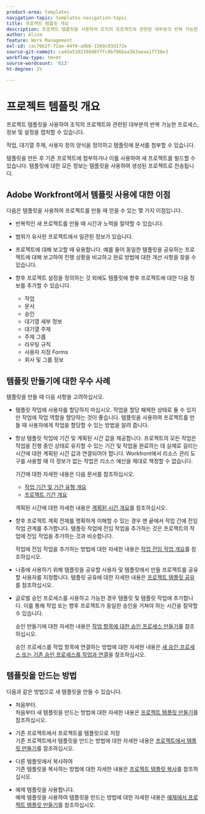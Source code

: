 ```yaml
---
product-area: templates
navigation-topic: templates-navigation-topic
title: 프로젝트 템플릿 개요
description: 프로젝트 템플릿을 사용하여 조직의 프로젝트와 관련된 대부분의 반복 가능한 프로세스, 정보 및 설정을 캡처할 수 있습니다.
author: Alina
feature: Work Management
exl-id: cac7662f-f2ae-44f0-a0bb-1569c03d172e
source-git-commit: ca4da5302198d8fffc8b706baa3b3aeaa1f738e3
workflow-type: tm+mt
source-wordcount: '613'
ht-degree: 1%

---
```


# 프로젝트 템플릿 개요

<!-- Audited: 12/2023 -->

프로젝트 템플릿을 사용하여 조직의 프로젝트와 관련된 대부분의 반복 가능한 프로세스, 정보 및 설정을 캡처할 수 있습니다.

작업, 대기열 주제, 사용자 정의 양식을 정의하고 템플릿에 문서를 첨부할 수 있습니다.

템플릿을 만든 후 기존 프로젝트에 첨부하거나 이를 사용하여 새 프로젝트를 빌드할 수 있습니다. 템플릿에 대한 모든 정보는 템플릿을 사용하여 생성된 프로젝트로 전송됩니다.

## Adobe Workfront에서 템플릿 사용에 대한 이점

다음은 템플릿을 사용하여 프로젝트를 만들 때 얻을 수 있는 몇 가지 이점입니다.

* 반복적인 새 프로젝트를 만들 때 시간과 노력을 절약할 수 있습니다.
* 범위가 유사한 프로젝트에서 일관된 정보가 있습니다.
* 프로젝트에 대해 보고할 때 유용합니다. 예를 들어 동일한 템플릿을 공유하는 프로젝트에 대해 보고하여 진행 상황을 비교하고 완료 방법에 대한 개선 사항을 찾을 수 있습니다.
* 향후 프로젝트 설정을 정의하는 것 외에도 템플릿에 향후 프로젝트에 대한 다음 정보를 추가할 수 있습니다.

   * 작업
   * 문서
   * 승인
   * 대기열 세부 정보
   * 대기열 주제
   * 주제 그룹
   * 라우팅 규칙
   * 사용자 지정 Forms
   * 회사 및 그룹 정보

## 템플릿 만들기에 대한 우수 사례

<!--
<p data-mc-conditions="QuicksilverOrClassic.Draft mode">(NOTE:this is not an extensive list, but we are updating it as we go.)</p>
-->

템플릿을 만들 때 다음 사항을 고려하십시오.

* 템플릿 작업에 사용자를 할당하지 마십시오. 작업을 할당 해제한 상태로 둘 수 있지만 작업에 작업 역할을 할당하는 것이 좋습니다. 템플릿을 사용하여 프로젝트를 만들 때 사용자에게 작업을 할당할 수 있는 방법을 알려 줍니다.
* 항상 템플릿 작업에 기간 및 계획된 시간 값을 제공합니다. 프로젝트의 모든 작업은 작업을 진행 중인 상태로 유지할 수 있는 기간 및 작업을 완료하는 데 실제로 걸리는 시간에 대한 계획된 시간 값과 연결되어야 합니다. Workfront에서 리소스 관리 도구를 사용할 때 이 정보가 없는 작업은 리소스 예산을 제대로 책정할 수 없습니다.

  기간에 대한 자세한 내용은 다음 문서를 참조하십시오.

   * [작업 기간 및 기간 유형 개요](../../../manage-work/tasks/taskdurtn/task-duration-and-duration-type.md)
   * [프로젝트 기간 개요](../../../manage-work/projects/planning-a-project/project-duration.md)

  계획된 시간에 대한 자세한 내용은 [계획된 시간 개요](../../../manage-work/tasks/task-information/planned-hours.md)를 참조하십시오.

* 향후 프로젝트 계획 전체를 명확하게 이해할 수 있는 경우 맨 끝에서 작업 간에 전임 작업 관계를 추가합니다. 템플릿 작업에 전임 작업을 추가하는 것은 프로젝트의 작업에 전임 작업을 추가하는 것과 비슷합니다.

  작업에 전임 작업을 추가하는 방법에 대한 자세한 내용은 [작업 전임 작업 개요](../../../manage-work/tasks/use-prdcssrs/predecessors-overview.md)를 참조하십시오.

* 나중에 사용하기 위해 템플릿을 공유할 사용자 및 템플릿에서 만들 프로젝트를 공유할 사용자를 지정합니다. 템플릿 공유에 대한 자세한 내용은 [프로젝트 템플릿 공유](../../../manage-work/projects/create-and-manage-templates/share-project-template.md)를 참조하십시오.
* 글로벌 승인 프로세스를 사용하고 가능한 경우 템플릿 및 템플릿 작업에 추가합니다. 이를 통해 작업 또는 향후 프로젝트가 동일한 승인을 거쳐야 하는 시간을 절약할 수 있습니다.

  승인 만들기에 대한 자세한 내용은 [작업 항목에 대한 승인 프로세스 만들기](../../../administration-and-setup/customize-workfront/configure-approval-milestone-processes/create-approval-processes.md)를 참조하십시오.

  승인 프로세스를 작업 항목에 연결하는 방법에 대한 자세한 내용은 [새 승인 프로세스 또는 기존 승인 프로세스를 작업과 연결](../../../review-and-approve-work/manage-approvals/associate-approval-with-work.md)을 참조하십시오.

## 템플릿을 만드는 방법

다음과 같은 방법으로 새 템플릿을 만들 수 있습니다.

* 처음부터.\
  처음부터 새 템플릿을 만드는 방법에 대한 자세한 내용은 [프로젝트 템플릿 만들기](../../../manage-work/projects/create-and-manage-templates/create-template.md)를 참조하십시오.

* 기존 프로젝트에서 프로젝트를 템플릿으로 저장\
  기존 프로젝트에서 템플릿을 만드는 방법에 대한 자세한 내용은 [프로젝트에서 템플릿 만들기](../../../manage-work/projects/create-and-manage-templates/create-template-from-project.md)를 참조하십시오.

* 다른 템플릿에서 복사하여\
  기존 템플릿을 복사하는 방법에 대한 자세한 내용은 [프로젝트 템플릿 복사](../../../manage-work/projects/create-and-manage-templates/copy-template.md)를 참조하십시오.

* 예제 템플릿을 사용합니다.\
  예제 템플릿을 사용하여 템플릿을 만드는 방법에 대한 자세한 내용은 [예제에서 프로젝트 템플릿 만들기](../../../manage-work/projects/create-and-manage-templates/create-templates-from-examples.md)를 참조하십시오.
